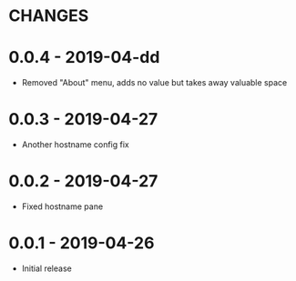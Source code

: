 # CHANGES

# 0.0.4 - 2019-04-dd
* Removed "About" menu, adds no value but takes away valuable space

# 0.0.3 - 2019-04-27
* Another hostname config fix

# 0.0.2 - 2019-04-27
* Fixed hostname pane

# 0.0.1 - 2019-04-26
* Initial release
